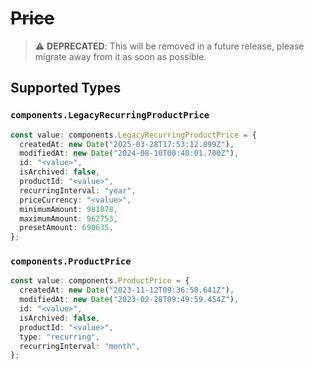 # ~~Price~~

> :warning: **DEPRECATED**: This will be removed in a future release, please migrate away from it as soon as possible.


## Supported Types

### `components.LegacyRecurringProductPrice`

```typescript
const value: components.LegacyRecurringProductPrice = {
  createdAt: new Date("2025-03-28T17:53:12.899Z"),
  modifiedAt: new Date("2024-08-10T00:40:01.700Z"),
  id: "<value>",
  isArchived: false,
  productId: "<value>",
  recurringInterval: "year",
  priceCurrency: "<value>",
  minimumAmount: 981878,
  maximumAmount: 962753,
  presetAmount: 690635,
};
```

### `components.ProductPrice`

```typescript
const value: components.ProductPrice = {
  createdAt: new Date("2023-11-12T09:36:50.641Z"),
  modifiedAt: new Date("2023-02-28T09:49:59.454Z"),
  id: "<value>",
  isArchived: false,
  productId: "<value>",
  type: "recurring",
  recurringInterval: "month",
};
```

